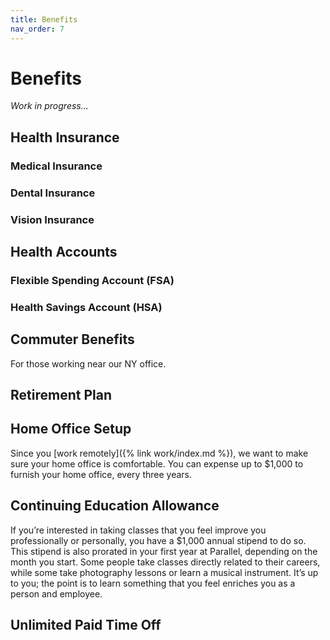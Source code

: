 ```yaml
---
title: Benefits
nav_order: 7
---
```

# Benefits
_Work in progress..._

## Health Insurance
### Medical Insurance
### Dental Insurance
### Vision Insurance

## Health Accounts
### Flexible Spending Account (FSA)
### Health Savings Account (HSA)

## Commuter Benefits
For those working near our NY office.

## Retirement Plan

## Home Office Setup
Since you [work remotely]({% link work/index.md %}), we want to make sure your home office is comfortable. You can expense up to $1,000 to furnish your home office, every three years.

## Continuing Education Allowance
If you’re interested in taking classes that you feel improve you professionally or personally, you have a $1,000 annual stipend to do so. This stipend is also prorated in your first year at Parallel, depending on the month you start. Some people take classes directly related to their careers, while some take photography lessons or learn a musical instrument. It’s up to you; the point is to learn something that you feel enriches you as a person and employee.

## Unlimited Paid Time Off
